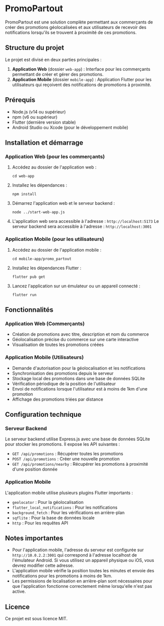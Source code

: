 # PromoPartout

PromoPartout est une solution complète permettant aux commerçants de créer des promotions géolocalisées et aux utilisateurs de recevoir des notifications lorsqu'ils se trouvent à proximité de ces promotions.

## Structure du projet

Le projet est divisé en deux parties principales :

1. **Application Web** (dossier `web-app`) : Interface pour les commerçants permettant de créer et gérer des promotions.
2. **Application Mobile** (dossier `mobile-app`) : Application Flutter pour les utilisateurs qui reçoivent des notifications de promotions à proximité.

## Prérequis

- Node.js (v14 ou supérieur)
- npm (v6 ou supérieur)
- Flutter (dernière version stable)
- Android Studio ou Xcode (pour le développement mobile)

## Installation et démarrage

### Application Web (pour les commerçants)

1. Accédez au dossier de l'application web :
   ```
   cd web-app
   ```

2. Installez les dépendances :
   ```
   npm install
   ```

3. Démarrez l'application web et le serveur backend :
   ```
   node ../start-web-app.js
   ```

4. L'application web sera accessible à l'adresse : `http://localhost:5173`
   Le serveur backend sera accessible à l'adresse : `http://localhost:3001`

### Application Mobile (pour les utilisateurs)

1. Accédez au dossier de l'application mobile :
   ```
   cd mobile-app/promo_partout
   ```

2. Installez les dépendances Flutter :
   ```
   flutter pub get
   ```

3. Lancez l'application sur un émulateur ou un appareil connecté :
   ```
   flutter run
   ```

## Fonctionnalités

### Application Web (Commerçants)

- Création de promotions avec titre, description et nom du commerce
- Géolocalisation précise du commerce sur une carte interactive
- Visualisation de toutes les promotions créées

### Application Mobile (Utilisateurs)

- Demande d'autorisation pour la géolocalisation et les notifications
- Synchronisation des promotions depuis le serveur
- Stockage local des promotions dans une base de données SQLite
- Vérification périodique de la position de l'utilisateur
- Envoi de notifications lorsque l'utilisateur est à moins de 1km d'une promotion
- Affichage des promotions triées par distance

## Configuration technique

### Serveur Backend

Le serveur backend utilise Express.js avec une base de données SQLite pour stocker les promotions. Il expose les API suivantes :

- `GET /api/promotions` : Récupérer toutes les promotions
- `POST /api/promotions` : Créer une nouvelle promotion
- `GET /api/promotions/nearby` : Récupérer les promotions à proximité d'une position donnée

### Application Mobile

L'application mobile utilise plusieurs plugins Flutter importants :

- `geolocator` : Pour la géolocalisation
- `flutter_local_notifications` : Pour les notifications
- `background_fetch` : Pour les vérifications en arrière-plan
- `sqflite` : Pour la base de données locale
- `http` : Pour les requêtes API

## Notes importantes

- Pour l'application mobile, l'adresse du serveur est configurée sur `http://10.0.2.2:3001` qui correspond à l'adresse localhost de l'émulateur Android. Si vous utilisez un appareil physique ou iOS, vous devrez modifier cette adresse.
- L'application mobile vérifie la position toutes les minutes et envoie des notifications pour les promotions à moins de 1km.
- Les permissions de localisation en arrière-plan sont nécessaires pour que l'application fonctionne correctement même lorsqu'elle n'est pas active.

## Licence

Ce projet est sous licence MIT.
